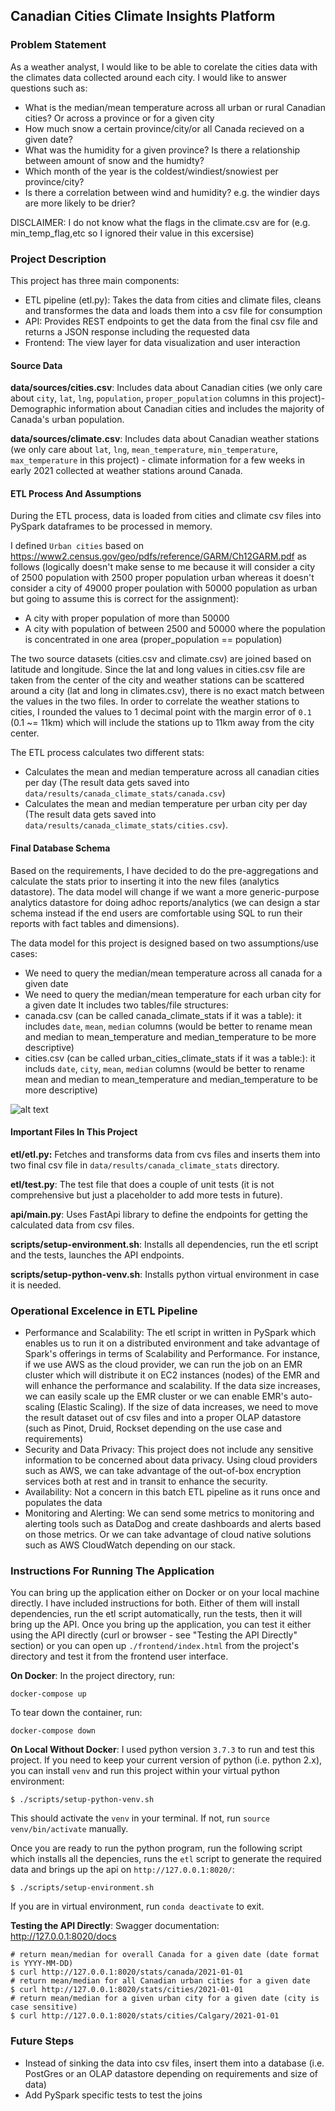 ## Canadian Cities Climate Insights Platform

### Problem Statement
As a weather analyst, I would like to be able to corelate the cities data with the climates data collected around each city. I would like to answer questions such as:
- What is the median/mean temperature across all urban or rural Canadian cities? Or across a province or for a given city
- How much snow a certain province/city/or all Canada recieved on a given date?
- What was the humidity for a given province? Is there a relationship between amount of snow and the humidty?
- Which month of the year is the coldest/windiest/snowiest per province/city?
- Is there a correlation between wind and humidity? e.g. the windier days are more likely to be drier?

DISCLAIMER: I do not know what the flags in the climate.csv are for (e.g. min_temp_flag,etc so I ignored their value in this excersise)

### Project Description
This project has three main components:
- ETL pipeline (etl.py): Takes the data from cities and climate files, cleans and transformes the data and loads them into a csv file for consumption
- API: Provides REST endpoints to get the data from the final csv file and returns a JSON response including the requested data
- Frontend: The view layer for data visualization and user interaction 

#### Source Data
**data/sources/cities.csv**: Includes data about Canadian cities (we only care about `city`, `lat`, `lng`, `population`, `proper_population` columns in this project)- Demographic information about Canadian cities and includes the majority of Canada's urban population.

**data/sources/climate.csv**: Includes data about Canadian weather stations (we only care about `lat`, `lng`, `mean_temperature`, `min_temperature`, `max_temperature` in this project) - climate information for a few weeks in early 2021 collected at weather stations around Canada.

#### ETL Process And Assumptions
During the ETL process, data is loaded from cities and climate csv files into PySpark dataframes to be processed in memory.

I defined `Urban cities` based on https://www2.census.gov/geo/pdfs/reference/GARM/Ch12GARM.pdf as follows (logically doesn't make sense to me because it will consider a city of 2500 population with 2500 proper population urban whereas it doesn't consider a city of 49000 proper poulation with 50000 population as urban but going to assume this is correct for the assignment):
- A city with proper population of more than 50000
- A city with population of between 2500 and 50000 where the population is concentrated in one area (proper_population == population)

The two source datasets (cities.csv and climate.csv) are joined based on latitude and longitude. Since the lat and long values in cities.csv file are taken from the center of the city and weather stations can be scattered around a city (lat and long in climates.csv), there is no exact match between the values in the two files. In order to correlate the weather stations to cities, I rounded the values to 1 decimal point with the margin error of `0.1` (0.1 ~= 11km) which will include the stations up to 11km away from the city center.

The ETL process calculates two different stats:
- Calculates the mean and median temperature across all canadian cities per day (The result data gets saved into `data/results/canada_climate_stats/canada.csv`)
- Calculates the mean and median temperature per urban city per day (The result data gets saved into `data/results/canada_climate_stats/cities.csv`). 

#### Final Database Schema
Based on the requirements, I have decided to do the pre-aggregations and calculate the stats prior to inserting it into the new files (analytics datastore). The data model will change if we want a more generic-purpose analytics datastore for doing adhoc reports/analytics (we can design a star schema instead if the end users are comfortable using SQL to run their reports with fact tables and dimensions).

The data model for this project is designed based on two assumptions/use cases:
- We need to query the median/mean temperature across all canada for a given date
- We need to query the median/mean temperature for each urban city for a given date
It includes two tables/file structures:
- canada.csv (can be called canada_climate_stats if it was a table): it includes `date`, `mean`, `median` columns (would be better to rename mean and median to mean_temperature and median_temperature to be more descriptive)
- cities.csv (can be called urban_cities_climate_stats if it was a table:): it includs `date`, `city`, `mean`, `median` columns (would be better to rename mean and median to mean_temperature and median_temperature to be more descriptive)

![alt text](https://github.com/sahar1364/climate_analysis_platform/blob/master/images/erm.png)

#### Important Files In This Project
**etl/etl.py:** Fetches and transforms data from cvs files and inserts them into two final csv file in `data/results/canada_climate_stats` directory.

**etl/test.py**: The test file that does a couple of unit tests (it is not comprehensive but just a placeholder to add more tests in future).

**api/main.py**: Uses FastApi library to define the endpoints for getting the calculated data from csv files.

**scripts/setup-environment.sh**: Installs all dependencies, run the etl script and the tests, launches the API endpoints.

**scripts/setup-python-venv.sh**: Installs python virtual environment in case it is needed.

### Operational Excelence in ETL Pipeline
- Performance and Scalability: The etl script in written in PySpark which enables us to run it on a distributed environment and take advantage of Spark's offerings in terms of Scalability and Performance. For instance, if we use AWS as the cloud provider, we can run the job on an EMR cluster which will distribute it on EC2 instances (nodes) of the EMR and will enhance the performance and scalability. If the data size increases, we can easily scale up the EMR cluster or we can enable EMR's auto-scaling (Elastic Scaling). If the size of data increases, we need to move the result dataset out of csv files and into a proper OLAP datastore (such as Pinot, Druid, Rockset depending on the use case and requirements)
- Security and Data Privacy: This project does not include any sensitive information to be concerned about data privacy. Using cloud providers such as AWS, we can take advantage of the out-of-box encryption services both at rest and in transit to enhance the security.
- Availability: Not a concern in this batch ETL pipeline as it runs once and populates the data
- Monitoring and Alerting: We can send some metrics to monitoring and alerting tools such as DataDog and create dashboards and alerts based on those metrics. Or we can take advantage of cloud native solutions such as AWS CloudWatch depending on our stack.

### Instructions For Running The Application
You can bring up the application either on Docker or on your local machine directly. I have included instructions for both. Either of them will install dependencies, run the etl script automatically, run the tests, then it will bring up the API. Once you bring up the application, you can test it either using the API directly (curl or browser - see "Testing the API Directly" section) or you can open up `./frontend/index.html` from the project's directory and test it from the frontend user interface.

**On Docker**:
In the project directory, run:
```
docker-compose up
```
To tear down the container, run:
```
docker-compose down
```

**On Local Without Docker**:
I used python version `3.7.3` to run and test this project. If you need to keep your current version of python (i.e. python 2.x), you can install `venv` and run this project within your virtual python environment:

```
$ ./scripts/setup-python-venv.sh
```
This should activate the `venv` in your terminal. If not, run `source venv/bin/activate` manually.

Once you are ready to run the python program, run the following script which installs all the depencies, runs the `etl` script to generate the required data and brings up the api on `http://127.0.0.1:8020/`:

```
$ ./scripts/setup-environment.sh
```
If you are in virtual environment, run `conda deactivate` to exit.

**Testing the API Directly**:
Swagger documentation: http://127.0.0.1:8020/docs

```
# return mean/median for overall Canada for a given date (date format is YYYY-MM-DD)
$ curl http://127.0.0.1:8020/stats/canada/2021-01-01
# return mean/median for all Canadian urban cities for a given date
$ curl http://127.0.0.1:8020/stats/cities/2021-01-01
# return mean/median for a given urban city for a given date (city is case sensitive)
$ curl http://127.0.0.1:8020/stats/cities/Calgary/2021-01-01
```

### Future Steps
- Instead of sinking the data into csv files, insert them into a database (i.e. PostGres or an OLAP datastore depending on requirements and size of data)
- Add PySpark specific tests to test the joins
